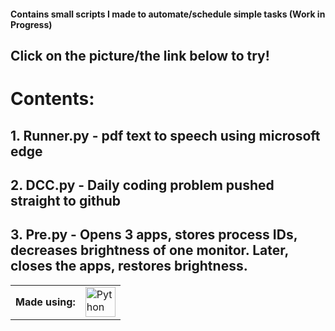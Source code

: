 #### Contains small scripts I made to automate/schedule simple tasks (Work in Progress) 
## **Click on the picture/the link below to try!**

# Contents: 

## 1. Runner.py - pdf text to speech using microsoft edge
## 2. DCC.py - Daily coding problem pushed straight to github
## 3. Pre.py - Opens 3 apps, stores process IDs, decreases brightness of one monitor. Later, closes the apps, restores brightness. 

<table>
  <td align="center"><b>Made using:</b></td>
  <td> 
    <img title="Python" src="https://cdn.jsdelivr.net/gh/devicons/devicon/icons/python/python-original.svg" width="48" height="48" alt="Python" />
  </td>
</table>


